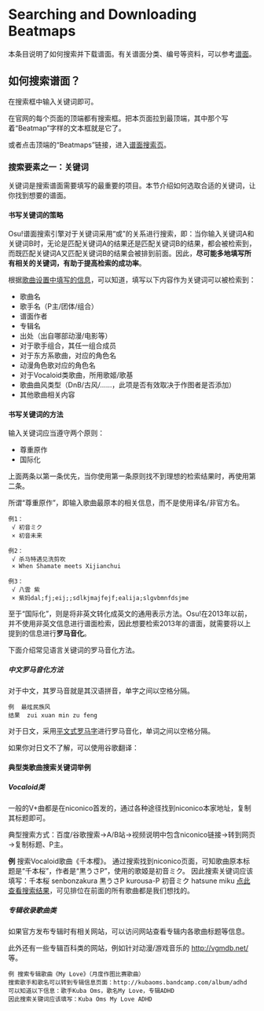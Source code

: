 # Searching and Downloading Beatmaps

本条目说明了如何搜索并下载谱面。有关谱面分类、编号等资料，可以参考[谱面](/wiki/Beatmaps)。

## 如何搜索谱面？

在搜索框中输入关键词即可。

在官网的每个页面的顶端都有搜索框。把本页面拉到最顶端，其中那个写着“Beatmap”字样的文本框就是它了。

或者点击顶端的“Beatmaps”链接，进入[谱面搜索页](https://osu.ppy.sh/p/beatmaplist)。

### 搜索要素之一：关键词

关键词是搜索谱面需要填写的最重要的项目。本节介绍如何选取合适的关键词，让你找到想要的谱面。

#### 书写关键词的策略

Osu!谱面搜索引擎对于关键词采用“或”的关系进行搜索，即：当你输入关键词A和关键词B时，无论是匹配关键词A的结果还是匹配关键词B的结果，都会被检索到，而既匹配关键词A又匹配关键词B的结果会被排到前面。因此，**尽可能多地填写所有相关的关键词，有助于提高检索的成功率**。

根据[歌曲设置中填写的信息](/wiki/Beatmap_Editor/Song_Setup)，可以知道，填写以下内容作为关键词可以被检索到：

-   歌曲名
-   歌手名（P主/团体/组合）
-   谱面作者
-   专辑名
-   出处（出自哪部动漫/电影等）
-   对于歌手组合，其任一组合成员
-   对于东方系歌曲，对应的角色名
-   动漫角色歌对应的角色名
-   对于Vocaloid类歌曲，所用歌姬/歌基
-   歌曲曲风类型（DnB/古风/……，此项是否有效取决于作图者是否添加）
-   其他歌曲相关内容

#### 书写关键词的方法

输入关键词应当遵守两个原则：

-   尊重原作
-   国际化

上面两条以第一条优先，当你使用第一条原则找不到理想的检索结果时，再使用第二条。

所谓“尊重原作”，即输入歌曲最原本的相关信息，而不是使用译名/非官方名。

```
例1：
 √ 初音ミク
 × 初音未来
```

```
例2：
 √ 杀马特遇见洗剪吹
 × When Shamate meets Xijianchui
```

```
例3：
 √ 八雲 紫
 × 紫妈dal;fj;eij;;sdlkjmajfejf;ealija;slgvbmnfdsjme
```

至于“国际化”，则是将非英文转化成英文的通用表示方法。Osu!在2013年以前，并不使用非英文信息进行谱面检索，因此想要检索2013年的谱面，就需要将以上提到的信息进行**罗马音化**。

下面介绍常见语言关键词的罗马音化方法。

##### 中文罗马音化方法

对于中文，其罗马音就是其汉语拼音，单字之间以空格分隔。

```
例  最炫民族风
结果  zui xuan min zu feng
```

对于日文，采用[平文式罗马字](http://zh.wikipedia.org/wiki/%E5%B9%B3%E6%96%87%E5%BC%8F%E7%BD%97%E9%A9%AC%E5%AD%97)进行罗马音化，单词之间以空格分隔。

如果你对日文不了解，可以使用谷歌翻译：

#### 典型类歌曲搜索关键词举例

##### Vocaloid类

一般的V+曲都是在niconico首发的，通过各种途径找到niconico本家地址，复制其标题即可。

典型搜索方式：百度/谷歌搜索→A/B站→视频说明中包含niconico链接→转到网页→复制标题、P主。


**例** 搜索Vocaloid歌曲《千本樱》。
通过搜索找到niconico页面，可知歌曲原本标题是“千本桜”，作者是“黒うさP”，使用的歌姬是初音ミク。
因此搜索关键词应该填写：千本桜 senbonzakura 黒うさP kurousa-P 初音ミク hatsune miku
[点此查看搜索结果](https://osu.ppy.sh/p/beatmaplist?q=%E5%8D%83%E6%9C%AC%E6%A1%9C%20senbonzakura%20%E9%BB%92%E3%81%86%E3%81%95P%20kurousa-P%20%E5%88%9D%E9%9F%B3%E3%83%9F%E3%82%AF%20hatsune%20miku&m=-1&r=0&g=0&la=0&ra)，可见排位在前面的所有歌曲都是我们想找的。


##### 专辑收录歌曲类

如果官方发布专辑时有相关网站，可以访问网站查看专辑内各歌曲标题等信息。

此外还有一些专辑百科类的网站，例如针对动漫/游戏音乐的 <http://vgmdb.net/> 等。

```
例 搜索专辑歌曲《My Love》（月度作图比赛歌曲）
搜索歌手和歌名可以转到专辑信息页面：http://kubaoms.bandcamp.com/album/adhd
可以知道以下信息：歌手Kuba Oms，歌名My Love，专辑ADHD
因此搜索关键词应该填写：Kuba Oms My Love ADHD
```
